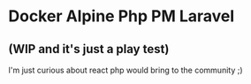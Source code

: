 # Docker Alpine Php PM Laravel 
## (WIP and it's just a play test)

I'm just curious about react php would bring to the community ;)

